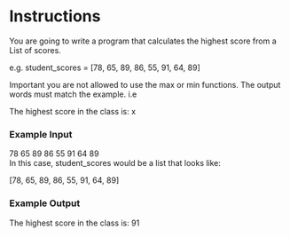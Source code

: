 # Instructions

You are going to write a program that calculates the highest score from a List of scores.

e.g. student_scores = [78, 65, 89, 86, 55, 91, 64, 89]

Important you are not allowed to use the max or min functions. The output words must match the example. i.e

The highest score in the class is: x
### Example Input
78 65 89 86 55 91 64 89\
In this case, student_scores would be a list that looks like:

[78, 65, 89, 86, 55, 91, 64, 89]

### Example Output
The highest score in the class is: 91